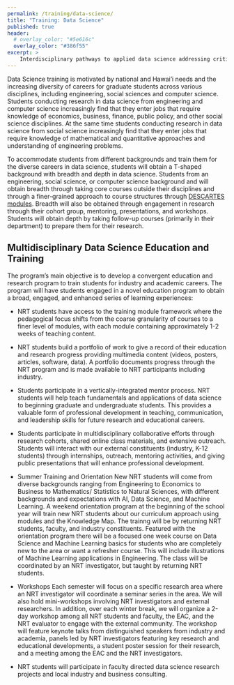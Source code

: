 ```yaml
---
permalink: /training/data-science/
title: "Training: Data Science"
published: true
header:
  # overlay_color: "#5e616c"
  overlay_color: "#386f55"
excerpt: >
    Interdisciplinary pathways to applied data science addressing critical challenges of climate change, health epidemics, data security, and societal injustice with data, facts, and truth.
---
```


Data Science training is motivated by national and Hawai‘i needs and the increasing diversity of careers for
graduate students across various disciplines, including engineering, social sciences and computer science. Students
conducting research in data science from engineering and computer science increasingly find that they enter jobs
that require knowledge of economics, business, finance, public policy, and other social science disciplines. At the
same time students conducting research in data science from social science increasingly find that they enter jobs that
require knowledge of mathematical and quantitative approaches and understanding of engineering problems.

To accommodate students from different backgrounds and train them for the diverse careers in data science,
students will obtain a T-shaped background with breadth and depth in data science. Students from an engineering, social science, or computer science background and will obtain breadth through taking
core courses outside their disciplines and through a finer-grained approach to course structures through [DESCARTES modules](../training/modular-curriculum/). Breadth will also be obtained through engagement in research through their cohort group, mentoring, presentations, and
workshops. Students will obtain depth by taking follow-up courses (primarily in their department) to prepare them for their research.

## Multidisciplinary Data Science Education and Training
The program’s main objective is to develop a convergent education and research program to train students for industry
and academic careers. The program will have students engaged in a novel education program to obtain a broad,
engaged, and enhanced series of learning experiences:

- NRT students have access to the training module framework where the pedagogical focus shifts from the coarse granularity of
courses to a finer level of modules, with each module containing approximately 1-2 weeks of teaching content.

- NRT students build a portfolio of work to give a record of their education and research progress providing multimedia
content (videos, posters, articles, software, data). A portfolio documents progress through
the NRT program and is made available to NRT participants including industry.

- Students participate in a vertically-integrated mentor process. NRT students will help teach fundamentals
and applications of data science to beginning graduate and undergraduate students. This provides a valuable form of
professional development in teaching, communication, and leadership skills for future research and educational careers.

- Students participate in multidisciplinary collaborative efforts through research cohorts, shared online class
materials, and extensive outreach. Students will interact with our external constituents (industry, K-12 students) through
internships, outreach, mentoring activities, and giving public presentations that will enhance professional development.

- Summer Training and Orientation New NRT students will come from diverse backgrounds ranging from
Engineering to Economics to Business to Mathematics/ Statistics to Natural Sciences, with different backgrounds
and expectations with AI, Data Science, and Machine Learning. A weekend orientation program at the beginning
of the school year will train new NRT students about our curriculum approach using modules and the Knowledge
Map. The trainng will be by returning NRT students, faculty, and industry constituents. Featured with the orientation
program there will be a focused one week course on Data Science and Machine Learning basics for students who are
completely new to the area or want a refresher course. This will include illustrations of Machine Learning applications
in Engineering. The class will be coordinated by an NRT investigator, but taught by returning NRT students.

- Workshops Each semester will focus on a specific research area where an NRT investigator will coordinate a seminar
series in the area. We will also hold mini-workshops involving NRT investigators and external researchers. In addition,
over each winter break, we will organize a 2-day workshop among all NRT students and faculty, the EAC, and the NRT
evaluator to engage with the external community. The workshop will feature keynote talks from distinguished speakers
from industry and academia, panels led by NRT investigators featuring key research and educational developments,
a student poster session for their research, and a meeting among the EAC and the NRT investigators.

- NRT students will participate in faculty directed data science research projects and local industry and business consulting.